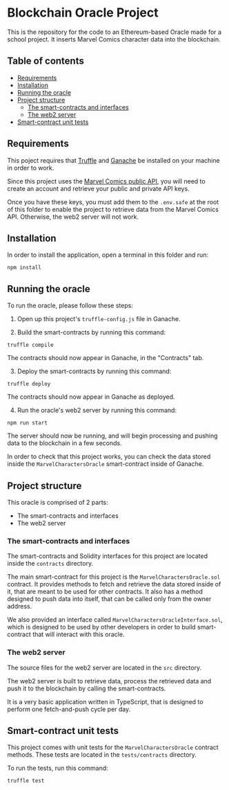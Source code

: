 # Blockchain Oracle Project

This is the repository for the code to an Ethereum-based Oracle made for a school project.
It inserts Marvel Comics character data into the blockchain.

## Table of contents

- [Requirements](#requirements)
- [Installation](#installation)
- [Running the oracle](#running-the-oracle)
- [Project structure](#project-structure)
  - [The smart-contracts and interfaces](#the-smart-contracts-and-interfaces)
  - [The web2 server](#the-web2-server)
- [Smart-contract unit tests](#smart-contract-unit-tests)

## Requirements

This poject requires that [Truffle](https://trufflesuite.com/docs/truffle/) and [Ganache](https://trufflesuite.com/docs/ganache/) be installed on your machine in order to work.

Since this project uses the [Marvel Comics public API](https://developer.marvel.com/), you will need to create an account and retrieve your public and private API keys.

Once you have these keys, you must add them to the `.env.safe` at the root of this folder to enable the project to retrieve data from the Marvel Comics API. Otherwise, the web2 server will not work.

## Installation

In order to install the application, open a terminal in this folder and run:

```shell
npm install
```

## Running the oracle

To run the oracle, please follow these steps:

1. Open up this project's `truffle-config.js` file in Ganache.

2. Build the smart-contracts by running this command:

```shell
truffle compile
```

The contracts should now appear in Ganache, in the "Contracts" tab.

3. Deploy the smart-contracts by running this command:

```shell
truffle deploy
```

The contracts should now appear in Ganache as deployed.

4. Run the oracle's web2 server by running this command:

```shell
npm run start
```

The server should now be running, and will begin processing and pushing data to the blockchain in a few seconds.

In order to check that this project works, you can check the data stored inside the `MarvelCharactersOracle` smart-contract inside of Ganache.

## Project structure

This oracle is comprised of 2 parts:

- The smart-contracts and interfaces
- The web2 server

### The smart-contracts and interfaces

The smart-contracts and Solidity interfaces for this project are located inside the `contracts` directory.

The main smart-contract for this project is the `MarvelCharactersOracle.sol` contract. It provides methods to fetch and retrieve the data stored inside of it, that are meant to be used for other contracts. It also has a method designed to push data into itself, that can be called only from the owner address.

We also provided an interface called `MarvelCharactersOracleInterface.sol`, which is designed to be used by other developers in order to build smart-contract that will interact with this oracle.

### The web2 server

The source files for the web2 server are located in the `src` directory.

The web2 server is built to retrieve data, process the retrieved data and push it to the blockchain by calling the smart-contracts.

It is a very basic application written in TypeScript, that is designed to perform one fetch-and-push cycle per day.

## Smart-contract unit tests

This project comes with unit tests for the `MarvelCharactersOracle` contract methods. These tests are located in the `tests/contracts` directory.

To run the tests, run this command:

```shell
truffle test
```
